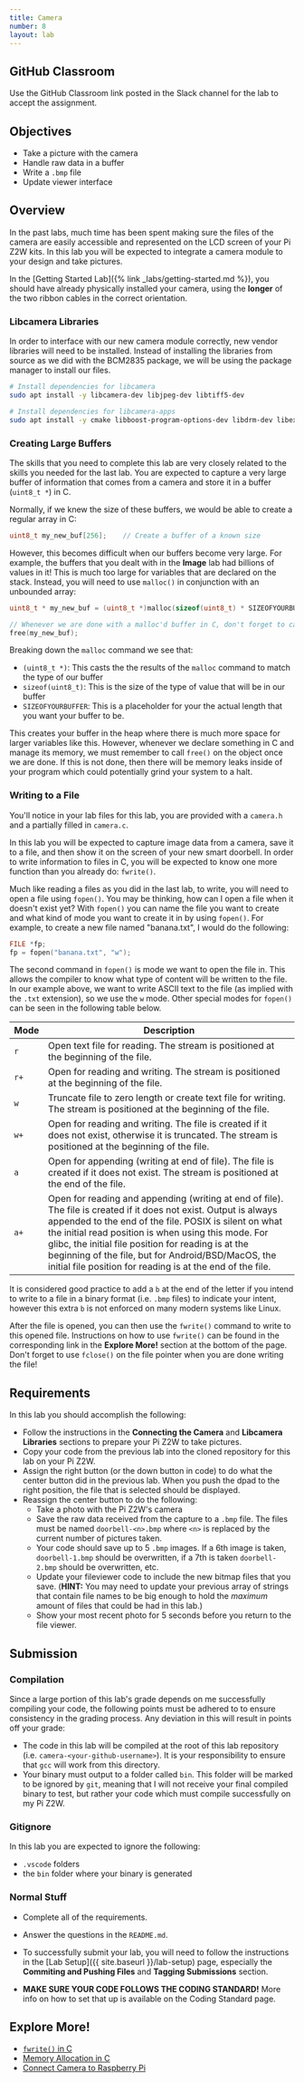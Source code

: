 ```yaml
---
title: Camera
number: 8
layout: lab
---
```


## GitHub Classroom
Use the GitHub Classroom link posted in the Slack channel for the lab to accept the assignment.

## Objectives

- Take a picture with the camera
- Handle raw data in a buffer
- Write a `.bmp` file
- Update viewer interface

## Overview

In the past labs, much time has been spent making sure the files of the camera are easily accessible and represented on the LCD screen of your Pi Z2W kits. In this lab you will be expected to integrate a camera module to your design and take pictures. 

In the [Getting Started Lab]({% link _labs/getting-started.md %}), you should have already physically installed your camera, using the **longer** of the two ribbon cables in the correct orientation.

<!-- The following block contains content that has been copied to getting-started.md, but I'm leaving as a temporary reference.-->
<!-- <figure class="image mx-auto" style="max-width: 750px">
  <img src="{% link assets/camera/pi-camera.png %}" alt="Units of the course.">
  <figcaption style="text-align: center;">The Raspberry Pi Zero 2 W with the camera unit and connection cable. In this lab we will be using the larger cable and wrap it around the back of the Pi Z2W.</figcaption>
</figure> -->

<!-- 
In this lab you have received a camera kit. This kit comes with the camera module and two ribbons of different lengths. **WE WILL BE USING THE LONGER OF THESE TWO RIBBONS.** Follow the following bullet points to connect the camera to your Pi Z2W unit.

- Connect the ribbon to both the Pi Z2W and the camera module as indicated in the figure above.
- Make sure that the orientation is correct (i.e. the exposed pins of the ribbon should be on the side of the PCB, not facing up).
- Be gentle with the ribbons and their corresponding connectors. These components are fragile and a damaged ribbon could cause your system not to work!
-->

<!-- ### Doorbell Case -->

<!-- Import maps polyfill -->
<!-- Remove this when import maps will be widely supported -->
<!-- 
<script async src="https://unpkg.com/es-module-shims@1.3.6/dist/es-module-shims.js"></script>

<script type="importmap">
    {
        "imports": {
            "three": "../../assets/three.module.js"
        }
    }
</script>

<script type="module">

    import * as THREE from 'three';

    import { OrbitControls } from '../../assets/OrbitControls.js';
    import { ThreeMFLoader } from '../../assets/3MFLoader.js';

    let camera, scene, renderer, object, loader, controls;

    var container = document.getElementById('camera-lid');

    init();

    function init() {

        renderer = new THREE.WebGLRenderer( { antialias: true, alpha: true } );
        renderer.setPixelRatio( window.devicePixelRatio );
        renderer.setSize( 750, 750 );
        renderer.setClearColor( 0x000000, 0 ); // the default
        container.appendChild( renderer.domElement );
        renderer.domElement.style.cursor = "grab";


        scene = new THREE.Scene();

        scene.add( new THREE.AmbientLight( 0xffffff, 0.2 ) );

        camera = new THREE.PerspectiveCamera( 30, window.innerWidth / window.innerHeight, 1, 500 );

        // Z is up for objects intended to be 3D printed.

        camera.up.set( 0, 0, 1 );
        camera.position.set( - 100, - 250, 100 );
        scene.add( camera );

        controls = new OrbitControls( camera, renderer.domElement );
        controls.addEventListener( 'change', render );
        controls.minDistance = 100;
        controls.maxDistance = 1000;
        controls.enablePan = false;
        controls.update();

        const pointLight = new THREE.PointLight( 0xffffff, 0.8 );
        camera.add( pointLight );

        const manager = new THREE.LoadingManager();

        manager.onLoad = function () {

            const aabb = new THREE.Box3().setFromObject( object );
            const center = aabb.getCenter( new THREE.Vector3() );

            object.position.x += ( object.position.x - center.x );
            object.position.y += ( object.position.y - center.y );
            object.position.z += ( object.position.z - center.z );

            controls.reset();

            scene.add( object );
            render();

        };

        loader = new ThreeMFLoader( manager );
        loadAsset( '../../assets/camera/smart-doorbell-case.3mf' );

        // window.addEventListener( 'resize', onWindowResize );

    }

    function loadAsset( asset ) {

        loader.load( asset, function ( group ) {

            if ( object ) {

                object.traverse( function ( child ) {

                    if ( child.material ) child.material.dispose();
                    if ( child.material && child.material.map ) child.material.map.dispose();
                    if ( child.geometry ) child.geometry.dispose();

                } );

                scene.remove( object );

            }

            object = group;

        } );

    }

    function onWindowResize() {

        camera.aspect = window.innerWidth / window.innerHeight;
        camera.updateProjectionMatrix();

        renderer.setSize( window.innerWidth, window.innerHeight );

        render();

    }

    function render() {

        renderer.render( scene, camera );

    }

</script>

<script type="module">

    import * as THREE from 'three';

    import { OrbitControls } from '../../assets/OrbitControls.js';
    import { ThreeMFLoader } from '../../assets/3MFLoader.js';

    let camera, scene, renderer, object, loader, controls;

    var container = document.getElementById('camera-body');

    init();

    function init() {

        renderer = new THREE.WebGLRenderer( { antialias: true, alpha: true } );
        renderer.setPixelRatio( window.devicePixelRatio );
        renderer.setSize( 500, 300 );
        renderer.setClearColor( 0x000000, 0 ); // the default
        container.appendChild( renderer.domElement );
        renderer.domElement.style.cursor = "grab";

        scene = new THREE.Scene();

        scene.add( new THREE.AmbientLight( 0xffffff, 0.2 ) );

        camera = new THREE.PerspectiveCamera( 15, window.innerWidth / window.innerHeight, 1, 500 );

        // Z is up for objects intended to be 3D printed.

        camera.up.set( 0, 0, 1 );
        camera.position.set( - 100, - 250, 100 );
        scene.add( camera );

        controls = new OrbitControls( camera, renderer.domElement );
        controls.addEventListener( 'change', render );
        controls.minDistance = 50;
        controls.maxDistance = 400;
        controls.enablePan = false;
        controls.update();

        const pointLight = new THREE.PointLight( 0xffffff, 0.8 );
        camera.add( pointLight );

        const manager = new THREE.LoadingManager();

        manager.onLoad = function () {

            const aabb = new THREE.Box3().setFromObject( object );
            const center = aabb.getCenter( new THREE.Vector3() );

            object.position.x += ( object.position.x - center.x );
            object.position.y += ( object.position.y - center.y );
            object.position.z += ( object.position.z - center.z );

            controls.reset();

            scene.add( object );
            render();

        };

        loader = new ThreeMFLoader( manager );
        loadAsset( '../../assets/cam-case-sss.3mf' );

        // window.addEventListener( 'resize', onWindowResize );

    }

    function loadAsset( asset ) {

        loader.load( asset, function ( group ) {

            if ( object ) {

                object.traverse( function ( child ) {

                    if ( child.material ) child.material.dispose();
                    if ( child.material && child.material.map ) child.material.map.dispose();
                    if ( child.geometry ) child.geometry.dispose();

                } );

                scene.remove( object );

            }

            object = group;

        } );

    }

    function onWindowResize() {

        camera.aspect = window.innerWidth / window.innerHeight;
        camera.updateProjectionMatrix();

        renderer.setSize( window.innerWidth, window.innerHeight );

        render();

    }

    function render() {

        renderer.render( scene, camera );

    }

</script>

<span>
<figure class="image mx-auto" style="max-width: 750px">
    <div id="camera-lid"></div>
  <figcaption style="text-align: center;">Doorbell case 3D printed file. You will need to attach the camera module to the standoffs on the lid. Note that the button in this file is not included in the case you will receive in this lab.</figcaption>
</figure>

-->
<!-- 
In this lab, you were also given a 3D printed enclosure for your Pi Z2W kit. Every final system comes with its proper enclosure. Make sure you pick colors that are fun for you!

#### Case Lid

As visible in the 3D model above, there are several components that comprise this enclosure. The top of the case is the long, rectangular part with holes for the camera, LCD screen, and button respectively. You'll notice that around the camera holes are four standoffs. These standoffs correspond to the holes in the camera module mentioned in the section before. To connect properly, put the camera module through the hole of the lid and secure with the provided screws. (Make sure to remove the film over the camera module lens for the best results before mounting it to the case.)

#### LCD Screen Standoffs
These are the two rings seen in the 3D model above. These will go between the standoffs for the LCD screen and your Pi Z2W. Having these in place will ensure that your HAT is installed rigidly on your Pi Z2W and will make sure that the screen stays at the correct angle when your kit is fully enclosed in your case.

#### Case Bottom

This component is rather simple. It is the other large object in the 3D model with a rectangular hole in its ide for the ports on your Pi Z2W.S You'll notice that when you mounted your LCD and button HAT from the last module, there were two holes left over on the Pi Z2W itself that don't have any hardware connected to it. It is these holes that will slip onto the internal pegs of the bottom of the case.

#### Assembly
To put the entire case together:

1. Install the spacer rings onto the standoffs for your LCD and button HAT.
2. Mount the camera to the top lid with screws
3. Wrap the ribbon around the back of the Pi Z2W so that the camera lens is facing the same way as the LCD screen.
4. Place Pi Z2W onto the pegs of the bottom part of the case. Make sure that the usb ports are visible through the port window (the rectangular hole on the bottom).
5. Line up the lid of the case with the bottom components, ensuring that the camera ribbon is not being pinched and that the holes in the lid line up with the button and the LCD screen.
6. Snap the lid onto the bottom of the case. 
-->

### Libcamera Libraries

In order to interface with our new camera module correctly, new vendor libraries will need to be installed. Instead of installing the libraries from source as we did with the BCM2835 package, we will be using the package manager to install our files.

```bash
# Install dependencies for libcamera
sudo apt install -y libcamera-dev libjpeg-dev libtiff5-dev

# Install dependencies for libcamera-apps
sudo apt install -y cmake libboost-program-options-dev libdrm-dev libexif-dev
```

### Creating Large Buffers
The skills that you need to complete this lab are very closely related to the skills you needed for the last lab. You are expected to capture a very large buffer of information that comes from a camera and store it in a buffer (`uint8_t *`) in C. 

Normally, if we knew the size of these buffers, we would be able to create a regular array in C:
```c
uint8_t my_new_buf[256];    // Create a buffer of a known size
```

However, this becomes difficult when our buffers become very large. For example, the buffers that you dealt with in the **Image** lab had billions of values in it! This is much too large for variables that are declared on the stack. Instead, you will need to use `malloc()` in conjunction with an unbounded array:

```c
uint8_t * my_new_buf = (uint8_t *)malloc(sizeof(uint8_t) * SIZEOFYOURBUFFER);

// Whenever we are done with a malloc'd buffer in C, don't forget to call the following line:
free(my_new_buf);
```
Breaking down the `malloc` command we see that:
- `(uint8_t *)`: This casts the the results of the `malloc` command to match the type of our buffer
- `sizeof(uint8_t)`: This is the size of the type of value that will be in our buffer
- `SIZEOFYOURBUFFER`: This is a placeholder for your the actual length that you want your buffer to be.

This creates your buffer in the heap where there is much more space for larger variables like this. However, whenever we declare something in C and manage its memory, we must remember to call `free()` on the object once we are done. If this is not done, then there will be memory leaks inside of your program which could potentially grind your system to a halt.

### Writing to a File
You'll notice in your lab files for this lab, you are provided with a `camera.h` and a partially filled in `camera.c`.

In this lab you will be expected to capture image data from a camera, save it to a file, and then show it on the screen of your new smart doorbell. In order to write information to files in C, you will be expected to know one more function than you already do: `fwrite()`.

Much like reading a files as you did in the last lab, to write, you will need to open a file using `fopen()`. You may be thinking, how can I open a file when it doesn't exist yet? With `fopen()` you can name the file you want to create and what kind of mode you want to create it in by using `fopen()`. For example, to create a new file named "banana.txt", I would do the following:

```c
FILE *fp;
fp = fopen("banana.txt", "w");
```

The second command in `fopen()` is mode we want to open the file in. This allows the compiler to know what type of content will be written to the file. In our example above, we want to write ASCII text to the file (as implied with the `.txt` extension), so we use the `w` mode. Other special modes for `fopen()` can be seen in the following table below.

|Mode| Description|
|----|------------|
|`r` | Open text file for reading.  The stream is positioned at the beginning of the file.|
|`r+` | Open for reading and writing.  The stream is positioned at the beginning of the file.|
|`w` | Truncate file to zero length or create text file for writing.  The stream is positioned at the beginning of the file.|
|`w+` | Open for reading and writing.  The file is created if it does not exist, otherwise it is truncated.  The stream is positioned at the beginning of the file.|
|`a` | Open for appending (writing at end of file).  The file is created if it does not exist.  The stream is positioned at the end of the file.|
|`a+` | Open for reading and appending (writing at end of file). The file is created if it does not exist.  Output is always appended to the end of the file.  POSIX is silent on what the initial read position is when using this mode. For glibc, the initial file position for reading is at the beginning of the file, but for Android/BSD/MacOS, the initial file position for reading is at the end of the file.|

It is considered good practice to add a `b` at the end of the letter if you intend to write to a file in a binary format (i.e. `.bmp` files) to indicate your intent, however this extra `b` is not enforced on many modern systems like Linux.

After the file is opened, you can then use the `fwrite()` command to write to this opened file. Instructions on how to use `fwrite()` can be found in the corresponding link in the **Explore More!** section at the bottom of the page. Don't forget to use `fclose()` on the file pointer when you are done writing the file!

## Requirements

In this lab you should accomplish the following:
- Follow the instructions in the **Connecting the Camera** and **Libcamera Libraries** sections to prepare your Pi Z2W to take pictures.
- Copy your code from the previous lab into the cloned repository for this lab on your Pi Z2W.
- Assign the right button (or the down button in code) to do what the center button did in the previous lab. When you push the dpad to the right position, the file that is selected should be displayed.
- Reassign the center button to do the following:
    - Take a photo with the Pi Z2W's camera
    - Save the raw data received from the capture to a `.bmp` file. The files must be named `doorbell-<n>.bmp` where `<n>` is replaced by the current number of pictures taken.
    - Your code should save up to 5 `.bmp` images. If a 6th image is taken, `doorbell-1.bmp` should be overwritten, if a 7th is taken `doorbell-2.bmp` should be overwritten, etc.
    - Update your fileviewer code to include the new bitmap files that you save. (**HINT:** You may need to update your previous array of strings that contain file names to be big enough to hold the _maximum_ amount of files that could be had in this lab.)
    - Show your most recent photo for 5 seconds before you return to the file viewer.

## Submission

### Compilation
Since a large portion of this lab's grade depends on me successfully compiling your code, the following points must be adhered to to ensure consistency in the grading process. Any deviation in this will result in points off your grade:

- The code in this lab will be compiled at the root of this lab repository (i.e. `camera-<your-github-username>`). It is your responsibility to ensure that `gcc` will work from this directory.
- Your binary must output to a folder called `bin`. This folder will be marked to be ignored by `git`, meaning that I will not receive your final compiled binary to test, but rather your code which must compile successfully on my Pi Z2W.

### Gitignore
In this lab you are expected to ignore the following:

- `.vscode` folders
- the `bin` folder where your binary is generated

### Normal Stuff
- Complete all of the requirements.

- Answer the questions in the `README.md`. 

- To successfully submit your lab, you will need to follow the instructions in the [Lab Setup]({{ site.baseurl }}/lab-setup) page, especially the **Commiting and Pushing Files** and **Tagging Submissions** section.

- **MAKE SURE YOUR CODE FOLLOWS THE CODING STANDARD!** More info on how to set that up is available on the Coding Standard page. 


## Explore More!
- [`fwrite()` in C](https://www.tutorialspoint.com/c_standard_library/c_function_fwrite.htm)
- [Memory Allocation in C](https://www.geeksforgeeks.org/dynamic-memory-allocation-in-c-using-malloc-calloc-free-and-realloc/)
- [Connect Camera to Raspberry Pi](https://www.arducam.com/raspberry-pi-camera-pinout/)
